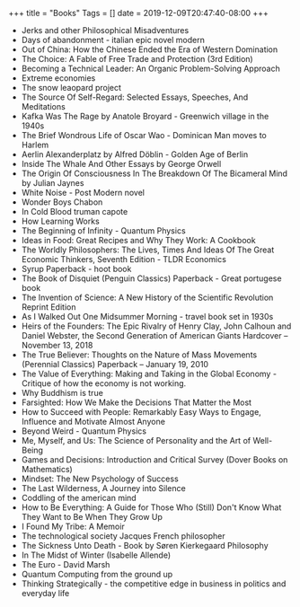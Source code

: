 +++
title = "Books"
Tags = []
date = 2019-12-09T20:47:40-08:00
+++

* Jerks and other Philosophical Misadventures
* Days of abandonment - italian epic novel modern
* Out of China: How the Chinese Ended the Era of Western Domination 
* The Choice: A Fable of Free Trade and Protection (3rd Edition) 
* Becoming a Technical Leader: An Organic Problem-Solving Approach
* Extreme economies
* The snow leaopard project
* The Source Of Self-Regard: Selected Essays, Speeches, And Meditations
* Kafka Was The Rage by Anatole Broyard - Greenwich village in the 1940s 
* The Brief Wondrous Life of Oscar Wao - Dominican Man moves to Harlem
* Aerlin Alexanderplatz by Alfred Döblin - Golden Age of Berlin
* Inside The Whale And Other Essays by George Orwell
* The Origin Of Consciousness In The Breakdown Of The Bicameral Mind by Julian Jaynes
* White Noise - Post Modern novel
* Wonder Boys Chabon
* In Cold Blood truman capote
* How Learning Works
* The Beginning of Infinity - Quantum Physics
* Ideas in Food: Great Recipes and Why They Work: A Cookbook
* The Worldly Philosophers: The Lives, Times And Ideas Of The Great Economic Thinkers, Seventh Edition - TLDR Economics
* Syrup Paperback -  hoot book
* The Book of Disquiet (Penguin Classics) Paperback  - Great portugese book
* The Invention of Science: A New History of the Scientific Revolution Reprint Edition
* As I Walked Out One Midsummer Morning - travel book set in 1930s
* Heirs of the Founders: The Epic Rivalry of Henry Clay, John Calhoun and Daniel Webster, the Second Generation of American Giants Hardcover – November 13, 2018
* The True Believer: Thoughts on the Nature of Mass Movements (Perennial Classics) Paperback – January 19, 2010
* The Value of Everything: Making and Taking in the Global Economy - Critique of how the economy is not working.
* Why Buddhism is true
* Farsighted: How We Make the Decisions That Matter the Most
* How to Succeed with People: Remarkably Easy Ways to Engage, Influence and Motivate Almost Anyone
* Beyond Weird - Quantum Physics
* Me, Myself, and Us: The Science of Personality and the Art of Well-Being 
* Games and Decisions: Introduction and Critical Survey (Dover Books on Mathematics)
* Mindset: The New Psychology of Success
* The Last Wilderness, A Journey into Silence
* Coddling of the american mind
* How to Be Everything: A Guide for Those Who (Still) Don't Know What They Want to Be When They Grow Up
* I Found My Tribe: A Memoir
* The technological society Jacques French philosopher
* The Sickness Unto Death - Book by Søren Kierkegaard Philosophy
* In The Midst of Winter (Isabelle Allende)
* The Euro - David Marsh
* Quantum Computing from the ground up
* Thinking Strategically - the competitive edge in business in politics and everyday life
 


